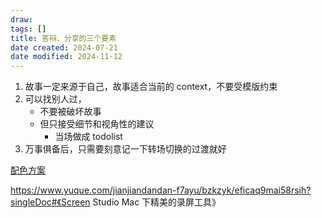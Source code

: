 ```yaml
---
draw:
tags: []
title: 答辩、分享的三个要素
date created: 2024-07-21
date modified: 2024-11-12
---
```

1. 故事一定来源于自己，故事适合当前的 context，不要受模版约束
2. 可以找别人过，
	- 不要被破坏故事
	- 但只接受细节和视角性的建议
		- 当场做成 todolist
3. 万事俱备后，只需要刻意记一下转场切换的过渡就好

[配色方案](配色方案.md)

https://www.yuque.com/jianjiandandan-f7ayu/bzkzyk/eficaq9mai58rsih?singleDoc#《Screen Studio Mac 下精美的录屏工具》
